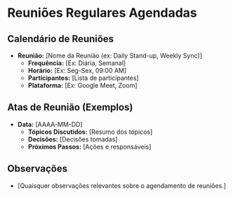 # Reuniões Regulares Agendadas

## Calendário de Reuniões

*   **Reunião:** [Nome da Reunião (ex: Daily Stand-up, Weekly Sync)]
    *   **Frequência:** [Ex: Diária, Semanal]
    *   **Horário:** [Ex: Seg-Sex, 09:00 AM]
    *   **Participantes:** [Lista de participantes]
    *   **Plataforma:** [Ex: Google Meet, Zoom]

## Atas de Reunião (Exemplos)

*   **Data:** [AAAA-MM-DD]
    *   **Tópicos Discutidos:** [Resumo dos tópicos]
    *   **Decisões:** [Decisões tomadas]
    *   **Próximos Passos:** [Ações e responsáveis]

## Observações

*   [Quaisquer observações relevantes sobre o agendamento de reuniões.]